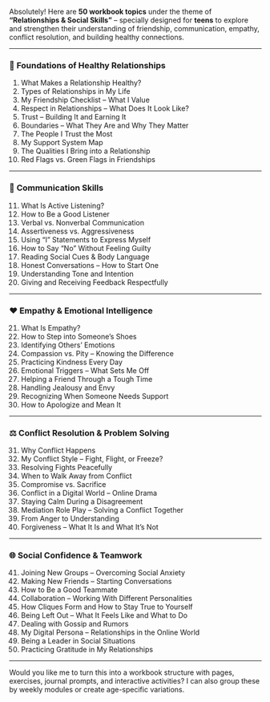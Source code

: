 Absolutely! Here are **50 workbook topics** under the theme of **“Relationships & Social Skills”** – specially designed for **teens** to explore and strengthen their understanding of friendship, communication, empathy, conflict resolution, and building healthy connections.

---

### 🤝 **Foundations of Healthy Relationships**
1. What Makes a Relationship Healthy?  
2. Types of Relationships in My Life  
3. My Friendship Checklist – What I Value  
4. Respect in Relationships – What Does It Look Like?  
5. Trust – Building It and Earning It  
6. Boundaries – What They Are and Why They Matter  
7. The People I Trust the Most  
8. My Support System Map  
9. The Qualities I Bring into a Relationship  
10. Red Flags vs. Green Flags in Friendships  

---

### 💬 **Communication Skills**
11. What Is Active Listening?  
12. How to Be a Good Listener  
13. Verbal vs. Nonverbal Communication  
14. Assertiveness vs. Aggressiveness  
15. Using “I” Statements to Express Myself  
16. How to Say “No” Without Feeling Guilty  
17. Reading Social Cues & Body Language  
18. Honest Conversations – How to Start One  
19. Understanding Tone and Intention  
20. Giving and Receiving Feedback Respectfully  

---

### ❤️ **Empathy & Emotional Intelligence**
21. What Is Empathy?  
22. How to Step into Someone’s Shoes  
23. Identifying Others’ Emotions  
24. Compassion vs. Pity – Knowing the Difference  
25. Practicing Kindness Every Day  
26. Emotional Triggers – What Sets Me Off  
27. Helping a Friend Through a Tough Time  
28. Handling Jealousy and Envy  
29. Recognizing When Someone Needs Support  
30. How to Apologize and Mean It  

---

### ⚖️ **Conflict Resolution & Problem Solving**
31. Why Conflict Happens  
32. My Conflict Style – Fight, Flight, or Freeze?  
33. Resolving Fights Peacefully  
34. When to Walk Away from Conflict  
35. Compromise vs. Sacrifice  
36. Conflict in a Digital World – Online Drama  
37. Staying Calm During a Disagreement  
38. Mediation Role Play – Solving a Conflict Together  
39. From Anger to Understanding  
40. Forgiveness – What It Is and What It’s Not  

---

### 🌐 **Social Confidence & Teamwork**
41. Joining New Groups – Overcoming Social Anxiety  
42. Making New Friends – Starting Conversations  
43. How to Be a Good Teammate  
44. Collaboration – Working With Different Personalities  
45. How Cliques Form and How to Stay True to Yourself  
46. Being Left Out – What It Feels Like and What to Do  
47. Dealing with Gossip and Rumors  
48. My Digital Persona – Relationships in the Online World  
49. Being a Leader in Social Situations  
50. Practicing Gratitude in My Relationships  

---

Would you like me to turn this into a workbook structure with pages, exercises, journal prompts, and interactive activities? I can also group these by weekly modules or create age-specific variations.